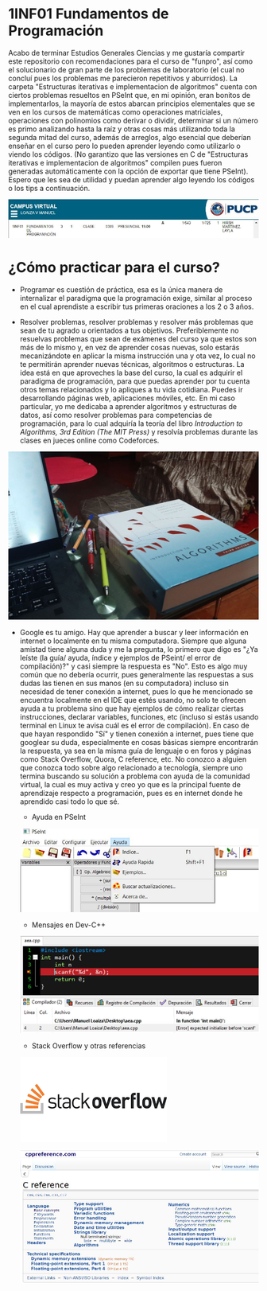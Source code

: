 # 1INF01 Fundamentos de Programación

Acabo de terminar Estudios Generales Ciencias y me gustaría compartir este repositorio con recomendaciones para el curso de "funpro", así como el solucionario de gran parte de los problemas de laboratorio (el cual no concluí pues los problemas me parecieron repetitivos y aburridos). La carpeta "Estructuras iterativas e implementacion de algoritmos" cuenta con ciertos problemas resueltos en PSeInt que, en mi opinión, eran bonitos de implementarlos, la mayoría de estos abarcan principios elementales que se ven en los cursos de matemáticas como operaciones matriciales, operaciones con polinomios como derivar o dividir, determinar si un número es primo analizando hasta la raíz y otras cosas más utilizando toda la segunda mitad del curso, además de arreglos, algo esencial que deberían enseñar en el curso pero lo pueden aprender leyendo como utilizarlo o viendo los códigos. (No garantizo que las versiones en C de "Estructuras iterativas e implementacion de algoritmos" compilen pues fueron generadas automáticamente con la opción de exportar que tiene PSeInt). Espero que les sea de utilidad y puedan aprender algo leyendo los códigos o los tips a continuación.

![picture alt](imagenes/campus_manuel.JPG)

# ¿Cómo practicar para el curso?

* Programar es cuestión de práctica, esa es la única manera de internalizar el paradigma que la programación exige, similar al proceso en el cual aprendiste a escribir tus primeras oraciones a los 2 o 3 años.

* Resolver problemas, resolver problemas y resolver más problemas que sean de tu agrado u orientados a tus objetivos. Preferiblemente no resuelvas problemas que sean de exámenes del curso ya que estos son más de lo mismo y, en vez de aprender cosas nuevas, solo estarás mecanizándote en aplicar la misma instrucción una y ota vez, lo cual no te permitirán aprender nuevas técnicas, algoritmos o estructuras. La idea está en que aproveches la base del curso, la cual es adquirir el paradigma de programación, para que puedas aprender por tu cuenta otros temas relacionados y lo apliques a tu vida cotidiana. Puedes ir desarrollando páginas web, aplicaciones móviles, etc. En mi caso particular, yo me dedicaba a aprender algoritmos y estructuras de datos, así como resolver problemas para competencias de programación, para lo cual adquiría la teoría del libro _Introduction to Algorithms, 3rd Edition (The MIT Press)_ y resolvía problemas durante las clases en jueces online como Codeforces.

![picture alt](imagenes/cormen.JPG)

* Google es tu amigo. Hay que aprender a buscar y leer información en internet o localmente en tu misma computadora. Siempre que alguna amistad tiene alguna duda y me la pregunta, lo primero que digo es "¿Ya leíste (la guía/ ayuda, índice y ejemplos de PSeint/ el error de compilación)?" y casi siempre la respuesta es "No". Esto es algo muy común que no debería ocurrir, pues generalmente las respuestas a sus dudas las tienen en sus manos (en su computadora) incluso sin necesidad de tener conexión a internet, pues lo que he mencionado se encuentra localmente en el IDE que estés usando, no solo te ofrecen ayuda a tu problema sino que hay ejemplos de cómo realizar ciertas instrucciones, declarar variables, funciones, etc (incluso si estás usando terminal en Linux te avisa cuál es el error de compilación). En caso de que hayan respondido "Sí" y tienen conexión a internet, pues tiene que googlear su duda, especialmente en cosas básicas siempre encontrarán la respuesta, ya sea en la misma guía de lenguaje o en foros y páginas como Stack Overflow, Quora, C reference, etc. No conozco a alguien que conozca todo sobre algo relacionado a tecnología, siempre uno termina buscando su solución a problema con ayuda de la comunidad virtual, la cual es muy activa y creo yo que es la principal fuente de aprendizaje respecto a programación, pues es en internet donde he aprendido casi todo lo que sé.

    * Ayuda en PSeInt

    ![picture alt](imagenes/ayuda_pseint.JPG)

    * Mensajes en Dev-C++

    ![picture alt](imagenes/ayuda_dev.JPG)

    * Stack Overflow y otras referencias

    ![picture alt](imagenes/stack_overflow.png)

    ![picture alt](imagenes/c_reference.JPG)
